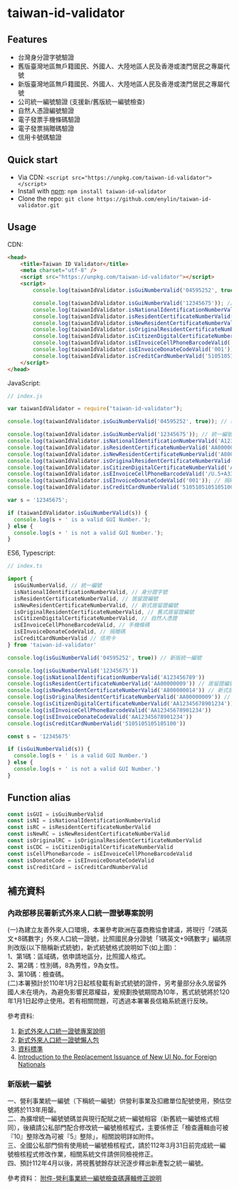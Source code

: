 # taiwan-id-validator

## Features

* 台灣身分證字號驗證
* 舊版臺灣地區無戶籍國民、外國人、大陸地區人民及香港或澳門居民之專屬代號
* 新版臺灣地區無戶籍國民、外國人、大陸地區人民及香港或澳門居民之專屬代號
* 公司統一編號驗證 (支援新/舊版統一編號檢查)
* 自然人憑證編號驗證
* 電子發票手機條碼驗證
* 電子發票捐贈碼驗證
* 信用卡號碼驗證

## Quick start

- Via CDN: `<script src="https://unpkg.com/taiwan-id-validator"></script>`
- Install with [npm](https://www.npmjs.com/): `npm install taiwan-id-validator`
- Clone the repo: `git clone https://github.com/enylin/taiwan-id-validator.git`

## Usage

CDN:
```html
<head>
    <title>Taiwan ID Validator</title>
    <meta charset="utf-8" />
    <script src="https://unpkg.com/taiwan-id-validator"></script>
    <script>
        console.log(taiwanIdValidator.isGuiNumberValid('04595252', true)); // 新版統一編號

        console.log(taiwanIdValidator.isGuiNumberValid('12345675')); // 統一編號
        console.log(taiwanIdValidator.isNationalIdentificationNumberValid('A123456789')); // 身分證字號
        console.log(taiwanIdValidator.isResidentCertificateNumberValid('AA00000009')); // 居留證編號 (舊式與新式)
        console.log(taiwanIdValidator.isNewResidentCertificateNumberValid('A800000014')); // 新式居留證編號
        console.log(taiwanIdValidator.isOriginalResidentCertificateNumberValid('AA00000009')); // 舊式居留證編號
        console.log(taiwanIdValidator.isCitizenDigitalCertificateNumberValid('AA12345678901234')); // 自然人憑證
        console.log(taiwanIdValidator.isEInvoiceCellPhoneBarcodeValid('/U.5+A33')); // 手機條碼
        console.log(taiwanIdValidator.isEInvoiceDonateCodeValid('001')); // 捐贈碼
        console.log(taiwanIdValidator.isCreditCardNumberValid('5105105105105100')); // 信用卡
    </script>
</head>
```

JavaScript:
```js
// index.js

var taiwanIdValidator = require("taiwan-id-validator");

console.log(taiwanIdValidator.isGuiNumberValid('04595252', true)); // 新版統一編號

console.log(taiwanIdValidator.isGuiNumberValid('12345675')); // 統一編號
console.log(taiwanIdValidator.isNationalIdentificationNumberValid('A123456789')); // 身分證字號
console.log(taiwanIdValidator.isResidentCertificateNumberValid('AA00000009')); // 居留證編號 (舊式與新式)
console.log(taiwanIdValidator.isNewResidentCertificateNumberValid('A800000014')); // 新式居留證編號
console.log(taiwanIdValidator.isOriginalResidentCertificateNumberValid('AA00000009')); // 舊式居留證編號
console.log(taiwanIdValidator.isCitizenDigitalCertificateNumberValid('AA12345678901234')); // 自然人憑證
console.log(taiwanIdValidator.isEInvoiceCellPhoneBarcodeValid('/U.5+A33')); // 手機條碼
console.log(taiwanIdValidator.isEInvoiceDonateCodeValid('001')); // 捐贈碼
console.log(taiwanIdValidator.isCreditCardNumberValid('5105105105105100')); // 信用卡

var s = '12345675';

if (taiwanIdValidator.isGuiNumberValid(s)) {
  console.log(s + ' is a valid GUI Number.');
} else {
  console.log(s + ' is not a valid GUI Number.');
}
```

ES6, Typescript:
```js
// index.ts

import {
  isGuiNumberValid, // 統一編號
  isNationalIdentificationNumberValid, // 身分證字號
  isResidentCertificateNumberValid, // 居留證編號
  isNewResidentCertificateNumberValid, // 新式居留證編號
  isOriginalResidentCertificateNumberValid, // 舊式居留證編號
  isCitizenDigitalCertificateNumberValid, // 自然人憑證
  isEInvoiceCellPhoneBarcodeValid, // 手機條碼
  isEInvoiceDonateCodeValid, // 捐贈碼
  isCreditCardNumberValid // 信用卡
} from 'taiwan-id-validator'

console.log(isGuiNumberValid('04595252', true)) // 新版統一編號

console.log(isGuiNumberValid('12345675'))
console.log(isNationalIdentificationNumberValid('A123456789'))
console.log(isResidentCertificateNumberValid('AA00000009')) // 居留證編號 (舊式與新式)
console.log(isNewResidentCertificateNumberValid('A800000014')) // 新式居留證編號
console.log(isOriginalResidentCertificateNumberValid('AA00000009')) // 舊式居留證編號
console.log(isCitizenDigitalCertificateNumberValid('AA12345678901234'))
console.log(isEInvoiceCellPhoneBarcodeValid('AA12345678901234'))
console.log(isEInvoiceDonateCodeValid('AA12345678901234'))
console.log(isCreditCardNumberValid('5105105105105100'))

const s = '12345675'

if (isGuiNumberValid(s)) {
  console.log(s + ' is a valid GUI Number.')
} else {
  console.log(s + ' is not a valid GUI Number.')
}
```

## Function alias

```js
const isGUI = isGuiNumberValid
const isNI = isNationalIdentificationNumberValid
const isRC = isResidentCertificateNumberValid
const isNewRC = isNewResidentCertificateNumberValid
const isOriginalRC = isOriginalResidentCertificateNumberValid
const isCDC = isCitizenDigitalCertificateNumberValid
const isCellPhoneBarcode = isEInvoiceCellPhoneBarcodeValid
const isDonateCode = isEInvoiceDonateCodeValid
const isCreditCard = isCreditCardNumberValid
```

## 補充資料

### 內政部移民署新式外來人口統一證號專案說明

(一)為建立友善外來人口環境，本署參考歐洲在臺商務協會建議，將現行「2碼英文+8碼數字」外來人口統一證號，比照國民身分證號「1碼英文+9碼數字」編碼原則改版(以下簡稱新式統號)，新式統號格式說明如下(如上圖)：\
1、第1碼：區域碼，依申請地區分，比照國人格式。\
2、第2碼：性別碼，8為男性，9為女性。\
3、第10碼：檢查碼。\
(二)本署預計於110年1月2日起核發載有新式統號的證件，另考量部分永久居留外國人未在境內，為避免影響民眾權益，爰規劃換號期間為10年，舊式統號將於120年1月1日起停止使用。若有相關問題，可透過本署署長信箱系統進行反映。

參考資料: 
1. [新式外來人口統一證號專案說明](https://www.immigration.gov.tw/5385/7445/238440/238442/240309/)
1. [新式外來人口統一證號懶人包](https://www.immigration.gov.tw/5382/5385/7445/238440/238442/241508/)
1. [資料標準](https://schema.gov.tw/Commonality/Commonality/Common%20Data)
1. [Introduction to the Replacement Issuance of New UI No. for Foreign Nationals](https://www.roc-taiwan.org/uploads/sites/3/2021/01/Introduction-to-the-Replacement-Issuance-of-New-UI-No.-for-Foreign-Nationals.pdf)

### 新版統一編號

一、營利事業統一編號（下稱統一編號）供營利事業及扣繳單位配號使用，預估空號將於113年用罄。\
二、為擴增統一編號號碼並與現行配賦之統一編號相容（新舊統一編號格式相同），後續請公私部門配合修改統一編號檢核程式，主要係修正「檢查邏輯由可被『10』整除改為可被『5』整除」，相關說明詳如附件。\
三、全國公私部門倘有使用統一編號檢核程式，請於112年3月31日前完成統一編號檢核程式修改作業，相關系統文件請併同檢視修正。\
四、預計112年4月以後，將視舊號餘存狀況逐步釋出新產製之統一編號。

參考資料：
[附件-營利事業統一編號檢查碼邏輯修正說明](https://www.fia.gov.tw/download/37cd8c16911244c29e00f85b2be4ebab)